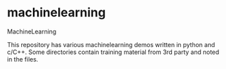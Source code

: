 # machinelearning
MachineLearning

This repository has various machinelearning demos written in python and c/C++. Some directories contain training material from 3rd party and noted in the files.
